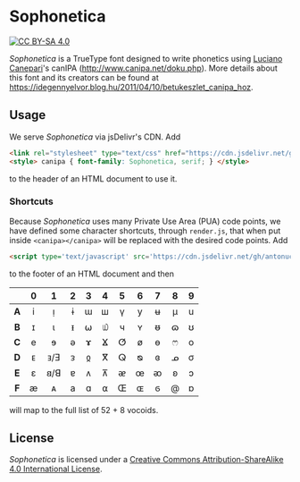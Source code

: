 # Sophonetica

[![CC BY-SA 4.0][cc-by-sa-shield]][cc-by-sa]

_Sophonetica_ is a TrueType font designed to write phonetics using [Luciano Canepari](https://en.wikipedia.org/wiki/Luciano_Canepari)'s canIPA (http://www.canipa.net/doku.php). More details about this font and its creators can be found at https://idegennyelvor.blog.hu/2011/04/10/betukeszlet_canipa_hoz.

## Usage

We serve _Sophonetica_ via jsDelivr's CDN. Add

```html
<link rel="stylesheet" type="text/css" href="https://cdn.jsdelivr.net/gh/antonuccig/Sophonetica/font.css">
<style> canipa { font-family: Sophonetica, serif; } </style>
```

to the header of an HTML document to use it.

### Shortcuts

Because _Sophonetica_ uses many Private Use Area (PUA) code points, we have defined some character shortcuts, through `render.js`, that when put inside `<canipa></canipa>` will be replaced with the desired code points. Add

```html
<script type='text/javascript' src='https://cdn.jsdelivr.net/gh/antonuccig/Sophonetica/render.js'></script>
```

to the footer of an HTML document and then

|     |  0  |  1  |  2  |  3  |  4  |  5  |  6  |  7  |  8  |  9  |
|:---:|:---:|:---:|:---:|:---:|:---:|:---:|:---:|:---:|:---:|:---:|
|**A**|  i  |  ᴉ  |  ɨ  |  ɯ  |  ш  |  ү  |  y  |  ʉ  |  μ  |  u  |
|**B**|  ɪ  |  ι  |  ᵻ  |  ⍵  |  ௰  |  ч  |  ʏ  |  ᵿ  |  ɷ  |  ʊ  |
|**C**|  e  |  ɘ  |  ə  |  ɤ  |  ⴴ  |  ⵚ  |  ø  |  ɵ  |  ෆ  |  o  |
|**D**|  ᴇ  | ⱻ/Ǝ |  ᴈ  |  ჲ  |  ⴳ  |  ⵕ  |  ᴓ  |  ɞ  |  ᓄ  |  σ  |
|**E**|  ɛ  | 𐐺/ꓭ |  ɐ  |  ᴧ  |  ⊼  |  ᴂ  |  œ  |  ᴔ  |  ʚ  |  ɔ  |
|**F**|  æ  |  ᴀ  |  a  |  ɑ  |  ⍺  |  Œ  |  ɶ  |  ϭ  |  @  |  ɒ  |

will map to the full list of 52 + 8 vocoids.

[cc-by-sa]: http://creativecommons.org/licenses/by-sa/4.0/
[cc-by-sa-shield]: https://img.shields.io/badge/License-CC%20BY--SA%204.0-lightgrey.svg

## License

_Sophonetica_ is licensed under a [Creative Commons Attribution-ShareAlike 4.0 International License][cc-by-sa].
